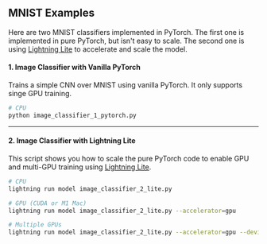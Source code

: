 ## MNIST Examples

Here are two MNIST classifiers implemented in PyTorch.
The first one is implemented in pure PyTorch, but isn't easy to scale.
The second one is using [Lightning Lite](https://pytorch-lightning.readthedocs.io/en/stable/starter/lightning_lite.html) to accelerate and scale the model.

#### 1. Image Classifier with Vanilla PyTorch

Trains a simple CNN over MNIST using vanilla PyTorch. It only supports singe GPU training.

```bash
# CPU
python image_classifier_1_pytorch.py
```

______________________________________________________________________

#### 2. Image Classifier with Lightning Lite

This script shows you how to scale the pure PyTorch code to enable GPU and multi-GPU training using [Lightning Lite](https://pytorch-lightning.readthedocs.io/en/stable/starter/lightning_lite.html).

```bash
# CPU
lightning run model image_classifier_2_lite.py

# GPU (CUDA or M1 Mac)
lightning run model image_classifier_2_lite.py --accelerator=gpu

# Multiple GPUs
lightning run model image_classifier_2_lite.py --accelerator=gpu --devices=4
```
